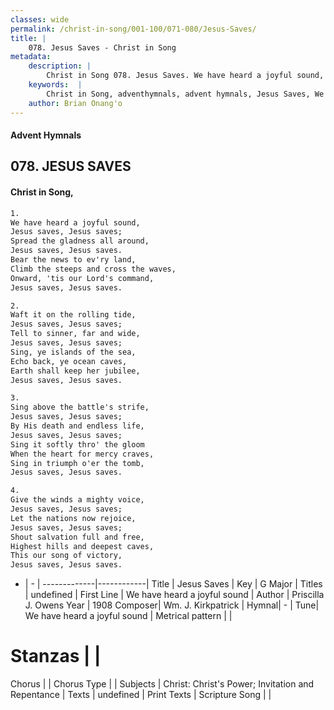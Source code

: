 ```yaml
---
classes: wide
permalink: /christ-in-song/001-100/071-080/Jesus-Saves/
title: |
    078. Jesus Saves - Christ in Song
metadata:
    description: |
        Christ in Song 078. Jesus Saves. We have heard a joyful sound, Jesus saves, Jesus saves; Spread the gladness all around, Jesus saves, Jesus saves. Bear the news to ev'ry land, Climb the steeps and cross the waves, Onward, 'tis our Lord's command, Jesus saves, Jesus saves.
    keywords:  |
        Christ in Song, adventhymnals, advent hymnals, Jesus Saves, We have heard a joyful sound. 
    author: Brian Onang'o
---
```


#### Advent Hymnals
## 078. JESUS SAVES
####  Christ in Song,

```txt
1.
We have heard a joyful sound,
Jesus saves, Jesus saves;
Spread the gladness all around,
Jesus saves, Jesus saves.
Bear the news to ev'ry land,
Climb the steeps and cross the waves,
Onward, 'tis our Lord's command,
Jesus saves, Jesus saves.

2.
Waft it on the rolling tide,
Jesus saves, Jesus saves;
Tell to sinner, far and wide,
Jesus saves, Jesus saves;
Sing, ye islands of the sea,
Echo back, ye ocean caves,
Earth shall keep her jubilee,
Jesus saves, Jesus saves.

3.
Sing above the battle's strife,
Jesus saves, Jesus saves;
By His death and endless life,
Jesus saves, Jesus saves;
Sing it softly thro' the gloom
When the heart for mercy craves,
Sing in triumph o'er the tomb,
Jesus saves, Jesus saves.

4.
Give the winds a mighty voice,
Jesus saves, Jesus saves;
Let the nations now rejoice,
Jesus saves, Jesus saves;
Shout salvation full and free,
Highest hills and deepest caves,
This our song of victory,
Jesus saves, Jesus saves.

```

- |   -  |
-------------|------------|
Title | Jesus Saves |
Key | G Major |
Titles | undefined |
First Line | We have heard a joyful sound |
Author | Priscilla J. Owens
Year | 1908
Composer| Wm. J. Kirkpatrick |
Hymnal|  - |
Tune| We have heard a joyful sound |
Metrical pattern | |
# Stanzas |  |
Chorus |  |
Chorus Type |  |
Subjects | Christ: Christ's Power; Invitation and Repentance |
Texts | undefined |
Print Texts | 
Scripture Song |  |
    
